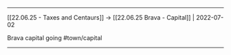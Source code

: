 ***



[[22.06.25 - Taxes and Centaurs]] -> [[22.06.25 Brava - Capital]] | 2022-07-02



Brava capital going #town/capital



***